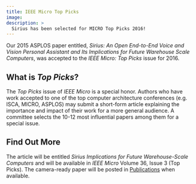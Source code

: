 ```yaml
---
title: IEEE Micro Top Picks
image: 
description: >
  Sirius has been selected for MICRO Top Picks 2016!
---
```


Our 2015 ASPLOS paper entitled, *Sirius: An Open End-to-End Voice and Vision Personal Assistant and Its Implications for Future Warehouse Scale Computers*, was accepted to the *IEEE Micro: Top Picks* issue for 2016.

## What is *Top Picks*?
The *Top Picks* issue of *IEEE Micro* is a special honor. Authors who have work accepted to one of the top computer architecture conferences (e.g. ISCA, MICRO, ASPLOS) may submit a short-form article explaining the importance and impact of their work for a more general audience. A committee selects the 10-12 most influential papers among them for a special issue.

## Find Out More
The article will be entitled *Sirius Implications for Future Warehouse-Scale Computers* and will be available in *IEEE Micro* Volume 36, Issue 3 (Top Picks). The camera-ready paper will be posted in [Publications](/pub#y-2016) when available.
